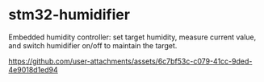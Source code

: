 # stm32-humidifier
Embedded humidity controller: set target humidity, measure current value, and switch humidifier on/off to maintain the target.

https://github.com/user-attachments/assets/6c7bf53c-c079-41cc-9ded-4e9018d1ed94

